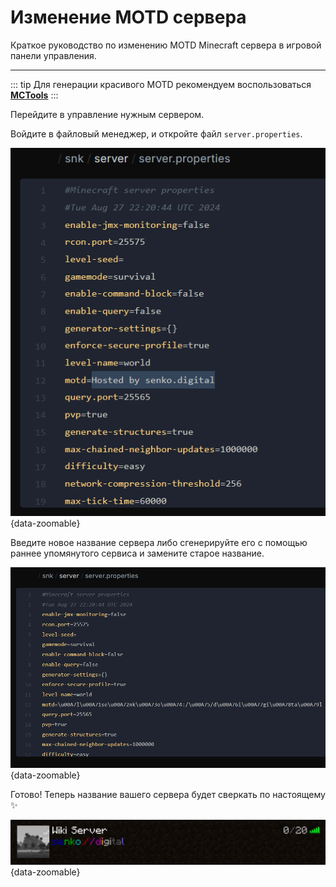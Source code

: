 <script setup>
import MinecraftLogo from '/components/MinecraftLogo.vue';
</script>

# <MinecraftLogo>Изменение MOTD сервера</MinecraftLogo>

Краткое руководство по изменению MOTD Minecraft сервера в игровой панели управления.

***

::: tip
Для генерации красивого MOTD рекомендуем воспользоваться **[MCTools](https://mctools.org/motd-creator)**
:::

Перейдите в управление нужным сервером.

Войдите в файловый менеджер, и откройте файл `server.properties`.

![old server name](/images/games/minecraft/server-name/old-name.png){data-zoomable}

Введите новое название сервера либо сгенерируйте его с помощью раннее упомянутого сервиса и замените старое название.

![new server name](/images/games/minecraft/server-name/new-name.png){data-zoomable}

Готово! Теперь название вашего сервера будет сверкать по настоящему :sparkles:

![server name in minecraft](/images/games/minecraft/server-icon/old.png){data-zoomable}
